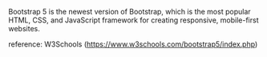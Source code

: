 Bootstrap 5 is the newest version of Bootstrap, which is the most popular HTML, CSS, and JavaScript framework for creating responsive, mobile-first websites.

reference: W3Schools (https://www.w3schools.com/bootstrap5/index.php)
